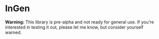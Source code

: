 InGen
=====

**Warning:** This library is pre-alpha and not ready for general use. If you're interested in testing it out, please let me know, but consider yourself warned.
